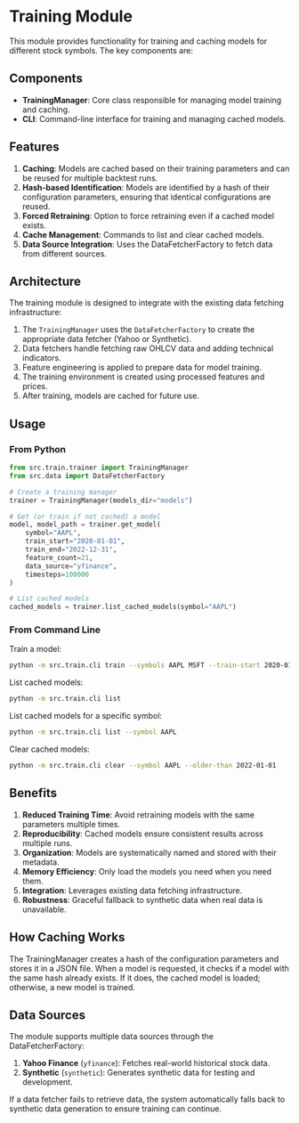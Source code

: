# Training Module

This module provides functionality for training and caching models for different stock symbols. The key components are:

## Components

- **TrainingManager**: Core class responsible for managing model training and caching.
- **CLI**: Command-line interface for training and managing cached models.

## Features

1. **Caching**: Models are cached based on their training parameters and can be reused for multiple backtest runs.
2. **Hash-based Identification**: Models are identified by a hash of their configuration parameters, ensuring that identical configurations are reused.
3. **Forced Retraining**: Option to force retraining even if a cached model exists.
4. **Cache Management**: Commands to list and clear cached models.
5. **Data Source Integration**: Uses the DataFetcherFactory to fetch data from different sources.

## Architecture

The training module is designed to integrate with the existing data fetching infrastructure:

1. The `TrainingManager` uses the `DataFetcherFactory` to create the appropriate data fetcher (Yahoo or Synthetic).
2. Data fetchers handle fetching raw OHLCV data and adding technical indicators.
3. Feature engineering is applied to prepare data for model training.
4. The training environment is created using processed features and prices.
5. After training, models are cached for future use.

## Usage

### From Python

```python
from src.train.trainer import TrainingManager
from src.data import DataFetcherFactory

# Create a training manager
trainer = TrainingManager(models_dir="models")

# Get (or train if not cached) a model
model, model_path = trainer.get_model(
    symbol="AAPL",
    train_start="2020-01-01",
    train_end="2022-12-31",
    feature_count=21,
    data_source="yfinance",
    timesteps=100000
)

# List cached models
cached_models = trainer.list_cached_models(symbol="AAPL")
```

### From Command Line

Train a model:
```bash
python -m src.train.cli train --symbols AAPL MSFT --train-start 2020-01-01 --train-end 2022-12-31
```

List cached models:
```bash
python -m src.train.cli list
```

List cached models for a specific symbol:
```bash
python -m src.train.cli list --symbol AAPL
```

Clear cached models:
```bash
python -m src.train.cli clear --symbol AAPL --older-than 2022-01-01
```

## Benefits

1. **Reduced Training Time**: Avoid retraining models with the same parameters multiple times.
2. **Reproducibility**: Cached models ensure consistent results across multiple runs.
3. **Organization**: Models are systematically named and stored with their metadata.
4. **Memory Efficiency**: Only load the models you need when you need them.
5. **Integration**: Leverages existing data fetching infrastructure.
6. **Robustness**: Graceful fallback to synthetic data when real data is unavailable.

## How Caching Works

The TrainingManager creates a hash of the configuration parameters and stores it in a JSON file. When a model is requested, it checks if a model with the same hash already exists. If it does, the cached model is loaded; otherwise, a new model is trained.

## Data Sources

The module supports multiple data sources through the DataFetcherFactory:

1. **Yahoo Finance** (`yfinance`): Fetches real-world historical stock data.
2. **Synthetic** (`synthetic`): Generates synthetic data for testing and development.

If a data fetcher fails to retrieve data, the system automatically falls back to synthetic data generation to ensure training can continue. 